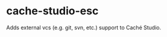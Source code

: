 cache-studio-esc
================

Adds external vcs (e.g. git, svn, etc.) support to Caché Studio.
